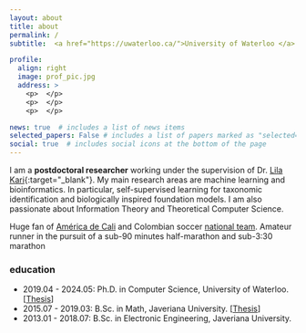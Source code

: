 ```yaml
---
layout: about
title: about
permalink: /
subtitle:  <a href="https://uwaterloo.ca/">University of Waterloo </a>  #200 University Ave W, Waterloo, ON N2L 3G1, Canada.

profile:
  align: right
  image: prof_pic.jpg
  address: >
    <p>  </p>
    <p>  </p>
    <p>  </p>

news: true  # includes a list of news items
selected_papers: False # includes a list of papers marked as "selected={true}"
social: true  # includes social icons at the bottom of the page
---
```


I am a **postdoctoral researcher** working under the supervision of Dr. [Lila Kari](https://cs.uwaterloo.ca/~lila/){:target="\_blank"}. My main research areas are machine learning and bioinformatics.  In particular, self-supervised learning for taxonomic identification and biologically inspired foundation models. I am also passionate about Information Theory and Theoretical Computer Science. 

Huge fan of [América de Cali](https://www.americadecali.co/) and Colombian soccer [national team](https://fcf.com.co/). Amateur runner in the pursuit of a sub-90 minutes half-marathon and sub-3:30 marathon 

### education

* 2019.04 - 2024.05: Ph.D. in Computer Science, University of Waterloo. \[[Thesis](https://uwspace.uwaterloo.ca/bitstream/handle/10012/20581/MillanArias_Pablo.pdf?sequence=5)\]
* 2015.07 - 2019.03: B.Sc. in Math, Javeriana University. \[[Thesis](https://core.ac.uk/reader/162569040)\]
* 2013.01 - 2018.07: B.Sc. in Electronic Engineering, Javeriana University.

